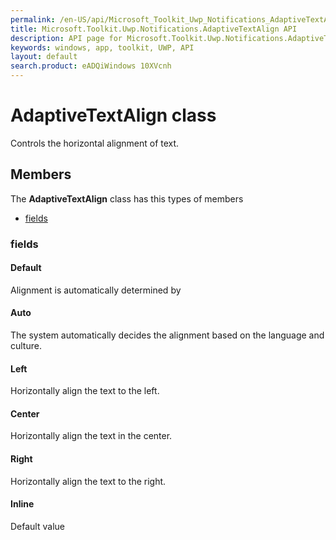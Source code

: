 ```yaml
---
permalink: /en-US/api/Microsoft_Toolkit_Uwp_Notifications_AdaptiveTextAlign.htm
title: Microsoft.Toolkit.Uwp.Notifications.AdaptiveTextAlign API 
description: API page for Microsoft.Toolkit.Uwp.Notifications.AdaptiveTextAlign
keywords: windows, app, toolkit, UWP, API
layout: default
search.product: eADQiWindows 10XVcnh
---
```



# AdaptiveTextAlign class

Controls the horizontal alignment of text.

## Members

The **AdaptiveTextAlign** class has this types of members

* [fields](#fields)

### fields

#### Default

Alignment is automatically determined by



#### Auto

The system automatically decides the alignment based on the language and culture.



#### Left

Horizontally align the text to the left.



#### Center

Horizontally align the text in the center.



#### Right

Horizontally align the text to the right.



#### Inline

Default value


